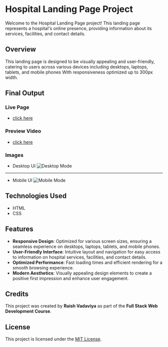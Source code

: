 # Hospital Landing Page Project

Welcome to the Hospital Landing Page project! This landing page represents a hospital's online presence, providing information about its services, facilities, and contact details.

## Overview

This landing page is designed to be visually appealing and user-friendly, catering to users across various devices including desktops, laptops, tablets, and mobile phones With responsiveness optimized up to 300px width.


## Final Output

### Live Page
- [click here](https://wockhardt-care-l-p.netlify.app/)


### Preview Video
- [click here](https://res.cloudinary.com/deodsnio3/video/upload/v1715400562/Milestone%20Exame%20Assignment/Hospital_landing_page_cnkg44.mp4)


### Images
- Desktop UI
![Desktop Mode](https://res.cloudinary.com/deodsnio3/image/upload/v1715397123/Milestone%20Exame%20Assignment/Final_output_of_Hospital_landing_page_desktop_UI_fb3chz.png)

-----

- Mobile UI
![Mobile Mode](https://res.cloudinary.com/deodsnio3/image/upload/v1715397123/Milestone%20Exame%20Assignment/Final_output_of_Hospital_landing_page_desktop_UI_fb3chz.png)



## Technologies Used

- HTML
- CSS


## Features

- **Responsive Design**: Optimized for various screen sizes, ensuring a seamless experience on desktops, laptops, tablets, and mobile phones.
- **User-Friendly Interface**: Intuitive layout and navigation for easy access to information on hospital services, facilities, and contact details.
- **Optimized Performance**: Fast loading times and efficient rendering for a smooth browsing experience.
- **Modern Aesthetics**: Visually appealing design elements to create a positive first impression and enhance user engagement.



## Credits

This project was created by **Raish Vadaviya** as part of the **Full Stack Web Development Course**.


## License

This project is licensed under the [MIT License]().